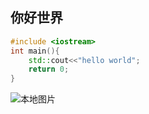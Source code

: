 ## 你好世界

~~~ cpp
#include <iostream>
int main(){
    std::cout<<"hello world";
    return 0;
}
~~~

![本地图片](C:\Users\HHT\Documents\GitHub\jjkls.github.io\assets\blog_res\2022-04-14-你好世界.assets\2021-7-31_21-49-21.png)
